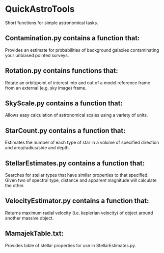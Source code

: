 # QuickAstroTools
Short functions for simple astronomical tasks.

## Contamination.py contains a function that:

Provides an estimate for probabilities of background galaxies contaminating your unbiased pointed surveys.

## Rotation.py contains functions that:

Rotate an orbit/point of interest into and out of a model reference frame from an external (e.g. sky image) frame.

## SkyScale.py contains a function that:

Allows easy calculation of astronomical scales using a variety of units.

## StarCount.py contains a function that:

Estimates the number of each type of star in a volume of specified direction and area/radius/side and depth.

## StellarEstimates.py contains a function that:

Searches for stellar types that have similar properties to that specified.
Given two of spectral type, distance and apparent magnitude will calculate the other.

## VelocityEstimator.py contains a function that:

Returns maximum radial velocity (i.e. keplerian velocity) of object around another massive object.

## MamajekTable.txt:

Provides table of stellar properties for use in StellarEstimates.py.
